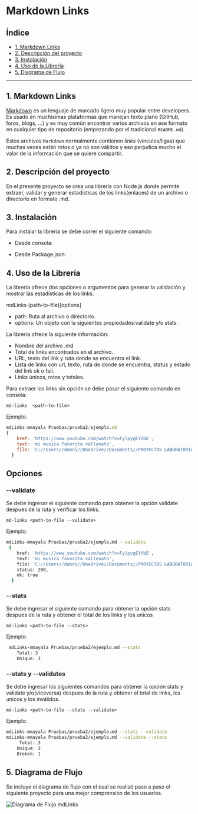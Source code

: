 # Markdown Links

## Índice

* [1. Markdown Links](#1-Markdown-Links)
* [2. Descripción del proyecto](#2-Descripción-del-proyecto)
* [3. Instalación](#3-Instalación)
* [4. Uso de la Librería ](#4-Uso-de-la-Librería )
* [5. Diagrama de Flujo](#5-Diagrama-de-Flujo)


***

## 1. Markdown Links

[Markdown](https://es.wikipedia.org/wiki/Markdown) es un lenguaje de marcado ligero muy popular entre developers. Es usado en muchísimas plataformas que manejan texto plano (GitHub, foros, blogs, ...) y es muy común encontrar varios archivos en ese formato en cualquier tipo de repositorio (empezando por el tradicional `README.md`).

Estos archivos `Markdown` normalmente contienen _links_ (vínculos/ligas) que muchas veces están rotos o ya no son válidos y eso perjudica mucho el valor de la información que se quiere compartir.
## 2. Descripción del proyecto

En el presente proyecto se crea una librería con Node.js donde permite extraer, validar y generar estadísticas de los links(enlaces) de un archivo o directorio en formato .md.

## 3. Instalación

Para instalar la libreria se debe correr el siguiente comando:

* Desde consola:

* Desde Package.json:

## 4. Uso de la Librería
La librería ofrece dos opciones o argumentos para generar la validación y mostrar las estadísticas de los links.

mdLinks (path-to-file)[options]

* path: Ruta al archivo o directorio.
* options: Un objeto con la siguientes propiedades:validate y/o stats.

La librería ofrece la siguiente información:

* Nombre del archivo .md
* Total de links encontrados en el archivo.
* URL, texto del link y ruta donde se encuentra el link.
* Lista de links con url, texto, ruta de donde se encuentra, status y estado del link ok o fail.
* Links únicos, rotos y totales.

Para extraer los links sin opción se debe pasar el siguiente comando en consola:

`md-links  <path-to-file>`

Ejemplo:

```js
mdLinks-mmayala Pruebas/prueba2/ejemplo.md
{
    href: 'https://www.youtube.com/watch?v=FylpygEYYbE',
    text: 'mi musica favorita vallenato',
    file: 'C://Users//danni//OneDrive//Documents//PROYECTOS LABORATORIA//MD LINKS//DEV005-md-links//Pruebas//prueba2//ejemplo.md'
  }
```

## Opciones

### --validate

Se debe ingresar el siguiente comando para obtener la opción validate despues de la ruta y verificar los links.

`md-links <path-to-file --validate>`


Ejemplo:

```sh
mdLinks-mmayala Pruebas/prueba2/ejemplo.md --validate
 {
    href: 'https://www.youtube.com/watch?v=FylpygEYYbE',
    text: 'mi musica favorita vallenato',
    file: 'C://Users//danni//OneDrive//Documents//PROYECTOS LABORATORIA//MD LINKS//DEV005-md-links//Pruebas//prueba2//ejemplo.md'
    status: 200,
    ok: true
  }
```
### --stats

Se debe ingresar el siguiente comando para obtener la opción stats despues de la ruta y obtener el total de los links y los unicos

`md-links <path-to-file --stats>`


Ejemplo:

```sh
 mdLinks-mmayala Pruebas/prueba2/ejemplo.md --stats
    Total: 3
    Unique: 3
```
### --stats y --validates

Se debe ingresar los siguientes comandos para obtener la opción stats y validate y/o(viceversa) despues de la ruta y obtener el total de links, los unicos y los inválidos.

`md-links <path-to-file --stats --validate>`


Ejemplo:

```sh
mdLinks-mmayala Pruebas/prueba2/ejemplo.md --stats --validate
mdLinks-mmayala Pruebas/prueba2/ejemplo.md --validate --stats
     Total: 3
    Unique: 3
    Broken: 1
```

## 5. Diagrama de Flujo
Se incluye el diagrama de flujo con el cual se realizó paso a paso el siguiente proyecto para una mejor comprensión de los usuarios.

![Diagrama de Flujo mdLinks](<Diagrama PATH - Página 1.png>)
